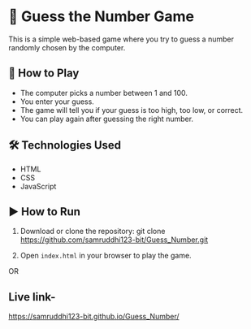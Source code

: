# 🎯 Guess the Number Game

This is a simple web-based game where you try to guess a number randomly chosen by the computer.

## 📌 How to Play

- The computer picks a number between 1 and 100.
- You enter your guess.
- The game will tell you if your guess is too high, too low, or correct.
- You can play again after guessing the right number.

## 🛠️ Technologies Used

- HTML
- CSS
- JavaScript

## ▶️ How to Run

1. Download or clone the repository:
git clone https://github.com/samruddhi123-bit/Guess_Number.git

2. Open `index.html` in your browser to play the game.

OR

## Live link-
https://samruddhi123-bit.github.io/Guess_Number/
